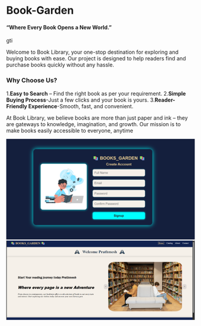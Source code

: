 # Book-Garden

#### “Where Every Book Opens a New World.”
gti 

<p>Welcome to Book Library, your one-stop destination for exploring and buying books with ease.
Our project is designed to help readers find and purchase books quickly without any hassle.<p>

### Why Choose Us?
1.**Easy to Search** – Find the right book as per your requirement.
2.**Simple Buying Process**-Just a few clicks and your book is yours.
3.**Reader-Friendly Experience**-Smooth, fast, and convenient.

<p>
At Book Library, we believe books are more than just paper and ink – they are gateways to knowledge, imagination, and growth. Our mission is to make books easily accessible to everyone, anytime
</p>    

![UI](img/ui.1.png)
![UI](img/home_page.png)
